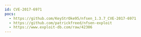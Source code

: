 ```yaml
---
id: CVE-2017-6971
pocs:
  - https://github.com/KeyStrOke95/nfsen_1.3.7_CVE-2017-6971
  - https://github.com/patrickfreed/nfsen-exploit
  - https://www.exploit-db.com/raw/42306
---
```

